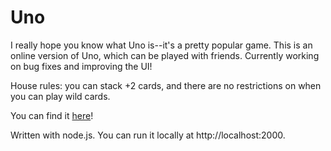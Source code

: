 # Uno
I really hope you know what Uno is--it's a pretty popular game. This is an online version of Uno, which can be played with friends. Currently working on bug fixes and improving the UI!

House rules: you can stack +2 cards, and there are no restrictions on when you can play wild cards.

You can find it [here](https://the-ultimate-uno.herokuapp.com)!

Written with node.js. You can run it locally at http://localhost:2000.
